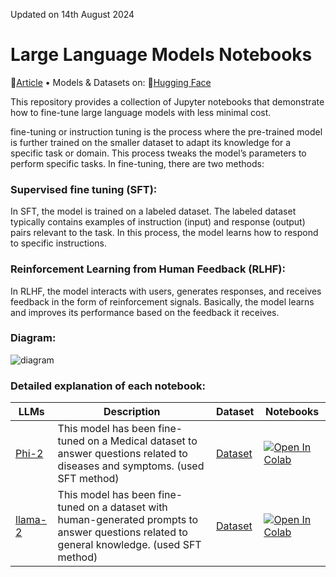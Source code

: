 Updated on 14th August 2024
# Large Language Models Notebooks
<p>
📝<a href="https://medium.com/@prasadmahamulkar/fine-tuning-phi-2-a-step-by-step-guide-e672e7f1d009">Article</a> • Models & Datasets on: 🤗<a href="https://huggingface.co/prsdm">Hugging Face</a>
</p>

This repository provides a collection of Jupyter notebooks that demonstrate how to fine-tune large language models with less minimal cost. 

fine-tuning or instruction tuning is the process where the pre-trained model is further trained on the smaller dataset to adapt its knowledge for a specific task or domain. This process tweaks the model’s parameters to perform specific tasks. In fine-tuning, there are two methods:

### Supervised fine tuning (SFT):
In SFT, the model is trained on a labeled dataset. The labeled dataset typically contains examples of instruction (input) and response (output) pairs relevant to the task. In this process, the model learns how to respond to specific instructions.

### Reinforcement Learning from Human Feedback (RLHF): 
In RLHF, the model interacts with users, generates responses, and receives feedback in the form of reinforcement signals. Basically, the model learns and improves its performance based on the feedback it receives.

### Diagram:

![diagram](https://github.com/user-attachments/assets/b84531b3-9935-4e2f-bd05-e0f88f95edb6)

### Detailed explanation of each notebook:

  | LLMs                      |Description| Dataset | Notebooks | 
|----------------------------|------------------------|-----------------------|-----------------------|
|  [Phi-2](https://huggingface.co/prsdm/phi-2-medquad)  |    This model has been fine-tuned on a Medical dataset to answer questions related to diseases and symptoms. (used SFT method)             | [Dataset](https://huggingface.co/datasets/prsdm/MedQuad-phi2-1k)                 | [![Open In Colab](https://colab.research.google.com/assets/colab-badge.svg)](https://colab.research.google.com/github/prasadmahamulkar/Large-Language-Models/blob/main/Fine_tune_Phi_2_on_Google_Colab_.ipynb)               |       
|  [llama-2](https://huggingface.co/prsdm/llama-2-finance)  |    This model has been fine-tuned on a dataset with human-generated prompts to answer questions related to general knowledge.  (used SFT method)    | [Dataset](https://huggingface.co/datasets/prsdm/finance-llama2-1k)                 | [![Open In Colab](https://colab.research.google.com/assets/colab-badge.svg)](https://colab.research.google.com/github/prasadmahamulkar/Large-Language-Models/blob/main/Fine_tune_llama_2_on_Colab.ipynb)               |   
